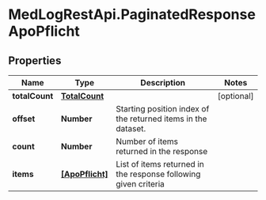 # MedLogRestApi.PaginatedResponseApoPflicht

## Properties

Name | Type | Description | Notes
------------ | ------------- | ------------- | -------------
**totalCount** | [**TotalCount**](TotalCount.md) |  | [optional] 
**offset** | **Number** | Starting position index of the returned items in the dataset. | 
**count** | **Number** | Number of items returned in the response | 
**items** | [**[ApoPflicht]**](ApoPflicht.md) | List of items returned in the response following given criteria | 


